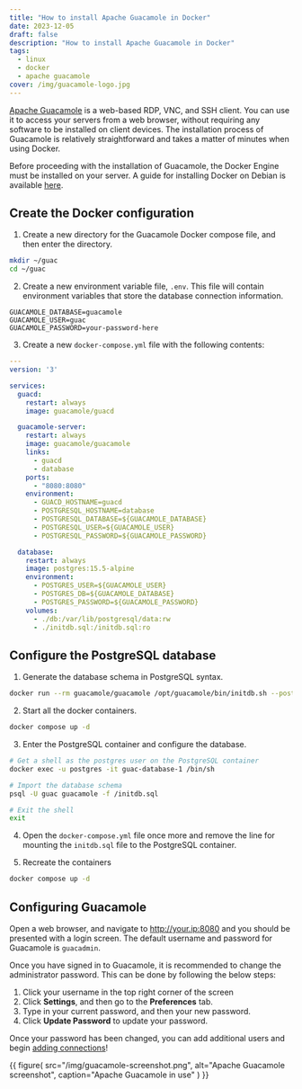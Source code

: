 ```yaml
---
title: "How to install Apache Guacamole in Docker"
date: 2023-12-05
draft: false
description: "How to install Apache Guacamole in Docker"
tags:
  - linux
  - docker
  - apache guacamole
cover: /img/guacamole-logo.jpg
---
```


[Apache Guacamole][guac] is a web-based RDP, VNC, and SSH client. You can use it
to access your servers from a web browser, without requiring any software
to be installed on client devices. The installation process of Guacamole is
relatively straightforward and takes a matter of minutes when using Docker.

<!-- more -->

Before proceeding with the installation of Guacamole, the Docker
Engine must be installed on your server. A guide for installing Docker on Debian
is available [here][docker-install].

## Create the Docker configuration

1.  Create a new directory for the Guacamole Docker compose file, and then enter
    the directory.

```bash
mkdir ~/guac
cd ~/guac
```

2.  Create a new environment variable file, `.env`. This file will contain
    environment variables that store the database connection information.

```
GUACAMOLE_DATABASE=guacamole
GUACAMOLE_USER=guac
GUACAMOLE_PASSWORD=your-password-here
```

3.  Create a new `docker-compose.yml` file with the following contents:

```yaml
---
version: '3'

services:
  guacd:
    restart: always
    image: guacamole/guacd

  guacamole-server:
    restart: always
    image: guacamole/guacamole
    links:
      - guacd
      - database
    ports:
      - "8080:8080"
    environment:
      - GUACD_HOSTNAME=guacd
      - POSTGRESQL_HOSTNAME=database
      - POSTGRESQL_DATABASE=${GUACAMOLE_DATABASE}
      - POSTGRESQL_USER=${GUACAMOLE_USER}
      - POSTGRESQL_PASSWORD=${GUACAMOLE_PASSWORD}

  database:
    restart: always
    image: postgres:15.5-alpine
    environment:
      - POSTGRES_USER=${GUACAMOLE_USER}
      - POSTGRES_DB=${GUACAMOLE_DATABASE}
      - POSTGRES_PASSWORD=${GUACAMOLE_PASSWORD}
    volumes:
      - ./db:/var/lib/postgresql/data:rw
      - ./initdb.sql:/initdb.sql:ro
```

## Configure the PostgreSQL database

1. Generate the database schema in PostgreSQL syntax.

```bash
docker run --rm guacamole/guacamole /opt/guacamole/bin/initdb.sh --postgresql > initdb.sql
```

2.  Start all the docker containers.

```bash
docker compose up -d
```

3.  Enter the PostgreSQL container and configure the database.

```bash
# Get a shell as the postgres user on the PostgreSQL container
docker exec -u postgres -it guac-database-1 /bin/sh

# Import the database schema
psql -U guac guacamole -f /initdb.sql

# Exit the shell
exit
```

4.  Open the `docker-compose.yml` file once more and remove the line for
    mounting the `initdb.sql` file to the PostgreSQL container.

5.  Recreate the containers

```bash
docker compose up -d
```

## Configuring Guacamole

Open a web browser, and navigate to http://your.ip:8080 and you should be
presented with a login screen. The default username and password for Guacamole
is `guacadmin`. 

Once you have signed in to Guacamole, it is recommended to change the
administrator password. This can be done by following the below steps:

1. Click your username in the top right corner of the screen
2. Click **Settings**, and then go to the **Preferences** tab.
3. Type in your current password, and then your new password.
4. Click **Update Password** to update your password.

Once your password has been changed, you can add additional users and begin
[adding connections][connections]!

{{ figure(
  src="/img/guacamole-screenshot.png",
  alt="Apache Guacamole screenshot",
  caption="Apache Guacamole in use"
) }}

[guac]:http://guacamole.apache.org/
[docker-install]:https://docs.docker.com/engine/install/debian/
[connections]:https://guacamole.apache.org/doc/gug/configuring-guacamole.html#configuring-connections

